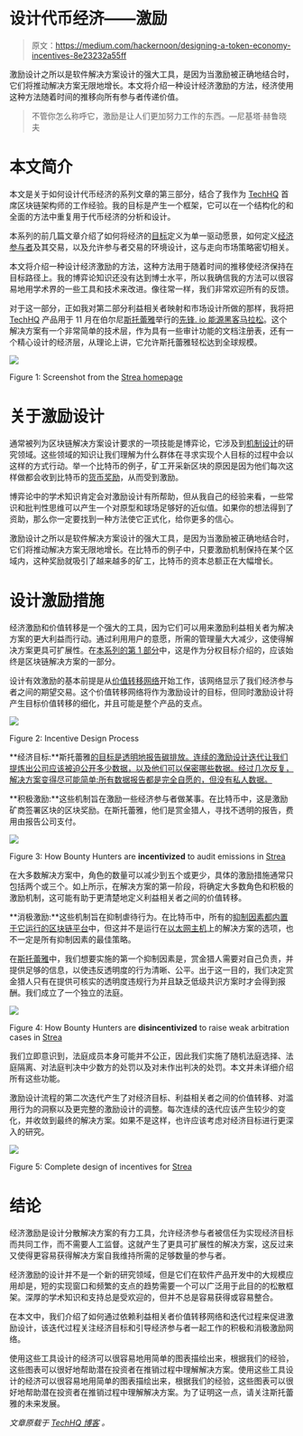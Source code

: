 # 设计代币经济——激励

> 原文：<https://medium.com/hackernoon/designing-a-token-economy-incentives-8e23232a55ff>

激励设计之所以是软件解决方案设计的强大工具，是因为当激励被正确地结合时，它们将推动解决方案无限地增长。本文将介绍一种设计经济激励的方法，经济使用这种方法随着时间的推移向所有参与者传递价值。

> 不管你怎么称呼它，激励是让人们更加努力工作的东西。—尼基塔·赫鲁晓夫

# 本文简介

本文是关于如何设计代币经济的系列文章的第三部分，结合了我作为 [TechHQ](http://www.techhq.io/) 首席区块链架构师的工作经验。我的目标是产生一个框架，它可以在一个结构化的和全面的方法中重复用于代币经济的分析和设计。

本系列的前几篇文章介绍了如何将经济的[目标](https://www.techhq.io/7051/how-to-design-a-cryptocurrency-in-six-steps-part-1/)定义为单一驱动愿景，如何定义[经济参与者](https://www.techhq.io/7095/how-to-design-a-cryptocurrency-in-six-steps-part-1-2/)及其交易，以及允许参与者交易的环境设计，这与走向市场策略密切相关。

本文将介绍一种设计经济激励的方法，这种方法用于随着时间的推移使经济保持在目标路径上。我的博弈论知识还没有达到博士水平，所以我确信我的方法可以很容易地用学术界的一些工具和技术来改进。像往常一样，我们非常欢迎所有的反馈。

对于这一部分，正如我对第二部分利益相关者映射和市场设计所做的那样，我将把 [TechHQ](https://www.techhq.io/) 产品用于 11 月在伯尔尼[斯托蕾雅](http://techhq.io/strea)举行的[先锋. io 能源黑客马拉松](https://pioneers.io/energy-blockchain-hack)。这个解决方案有一个非常简单的技术层，作为具有一些审计功能的文档注册表，还有一个精心设计的经济层，从理论上讲，它允许斯托蕾雅轻松达到全球规模。

![](img/36de28fe0d4eb9531ae726bd9826867a.png)

Figure 1: Screenshot from the [Strea homepage](http://techhq.io/strea)

# 关于激励设计

通常被列为区块链解决方案设计要求的一项技能是博弈论，它涉及到[机制设计](https://en.wikipedia.org/wiki/Mechanism_design)的研究领域。这些领域的知识让我们理解为什么群体在寻求实现个人目标的过程中会以这样的方式行动。举一个比特币的例子，矿工开采新区块的原因是因为他们每次这样做都会收到比特币的[货币奖励](https://en.bitcoin.it/wiki/Mining#Reward)，从而受到激励。

博弈论中的学术知识肯定会对激励设计有所帮助，但从我自己的经验来看，一些常识和批判性思维可以产生一个对原型和球场足够好的近似值。如果你的想法得到了资助，那么你一定要找到一种方法使它正式化，给你更多的信心。

激励设计之所以是软件解决方案设计的强大工具，是因为当激励被正确地结合时，它们将推动解决方案无限地增长。在比特币的例子中，只要激励机制保持在某个区域内，这种奖励就吸引了越来越多的矿工，比特币的资本总额正在大幅增长。

# 设计激励措施

经济激励和价值转移是一个强大的工具，因为它们可以用来激励利益相关者为解决方案的更大利益而行动。通过利用用户的意愿，所需的管理量大大减少，这使得解决方案更具可扩展性。在[本系列的第 1 部分](https://www.techhq.io/7051/how-to-design-a-cryptocurrency-in-six-steps-part-1/)中，这是作为分权目标介绍的，应该始终是区块链解决方案的一部分。

设计有效激励的基本前提是从[价值转移网络](https://www.techhq.io/7095/how-to-design-a-cryptocurrency-in-six-steps-part-1-2/)开始工作，该网络显示了我们经济参与者之间的期望交易。这个价值转移网络将作为激励设计的目标，但同时激励设计将产生目标价值转移的细化，并且可能是整个产品的支点。

![](img/7198438706c74007f3b5f2fbbed30826.png)

Figure 2: Incentive Design Process

**经济目标:**斯托蕾雅[的目标是透明地报告碳排放。连续的激励设计迭代让我们提炼出公司应该被迫公开多少数据，以及他们可以保密哪些数据。经过几次反复，解决方案变得尽可能简单:所有数据报告都是完全自愿的，但没有私人数据。](http://techhq.io/strea)

**积极激励:**这些机制旨在激励一些经济参与者做某事。在比特币中，这是激励矿商签署区块的区块奖励。在斯托蕾雅，他们是赏金猎人，寻找不透明的报告，费用由报告公司支付。

![](img/929c4f198651e7386ae7ea812021616d.png)

Figure 3: How Bounty Hunters are **incentivized** to audit emissions in [Strea](http://techhq.io/strea)

在大多数解决方案中，角色的数量可以减少到五个或更少，具体的激励措施通常只包括两个或三个。如上所示，在解决方案的第一阶段，将确定大多数角色和积极的激励机制，这可能有助于更清楚地定义利益相关者之间的价值转移。

**消极激励:**这些机制旨在抑制虐待行为。在比特币中，所有的[抑制因素都内置于它运行的区块链平台](https://en.wikipedia.org/wiki/Bitcoin_network#Security)中，但这并不是运行在[以太网主机](https://www.ethereum.org/)上的解决方案的选项，也不一定是所有抑制因素的最佳策略。

在[斯托蕾雅](http://techhq.io/strea)中，我们想要实施的第一个抑制因素是，赏金猎人需要对自己负责，并提供足够的信息，以使违反透明度的行为清晰、公平。出于这一目的，我们决定赏金猎人只有在提供可核实的透明度违规行为并且缺乏低级共识方案时才会得到报酬。我们成立了一个独立的法庭。

![](img/61a573f0e8ddca45382fb40d46cb13a6.png)

Figure 4: How Bounty Hunters are **disincentivized** to raise weak arbitration cases in [Strea](http://techhq.io/strea)

我们立即意识到，法庭成员本身可能并不公正，因此我们实施了随机法庭选择、法庭隔离、对法庭判决中少数方的处罚以及对未作出判决的处罚。本文并未详细介绍所有这些功能。

激励设计流程的第二次迭代产生了对经济目标、利益相关者之间的价值转移、对滥用行为的洞察以及更完整的激励设计的调整。每次连续的迭代应该产生较少的变化，并收敛到最终的解决方案。如果不是这样，也许应该考虑对经济目标进行更深入的研究。

![](img/e3eeb57731324f0b944ba144634c5756.png)

Figure 5: Complete design of incentives for [Strea](http://techhq.io/strea)

# 结论

经济激励是设计分散解决方案的有力工具，允许经济参与者被信任为实现经济目标而共同工作，而不需要人工监督。这就产生了更具可扩展性的解决方案，这反过来又使得更容易获得解决方案自我维持所需的足够数量的参与者。

经济激励的设计并不是一个新的研究领域，但是它们在软件产品开发中的大规模应用却是，短的实现窗口和频繁的支点的趋势需要一个可以广泛用于此目的的松散框架。深厚的学术知识和支持总是受欢迎的，但并不总是容易获得或容易整合。

在本文中，我们介绍了如何通过依赖利益相关者价值转移网络和迭代过程来促进激励设计，该迭代过程关注经济目标和引导经济参与者一起工作的积极和消极激励网络。

使用这些工具设计的经济可以很容易地用简单的图表描绘出来，根据我们的经验，这些图表可以很好地帮助潜在投资者在推销过程中理解解决方案。使用这些工具设计的经济可以很容易地用简单的图表描绘出来，根据我们的经验，这些图表可以很好地帮助潜在投资者在推销过程中理解解决方案。为了证明这一点，请关注斯托蕾雅的未来发展。

*文章原载于* [*TechHQ 博客*](https://www.techhq.io/7166/how-to-design-a-cryptocurrency-in-six-steps-part-3) *。*